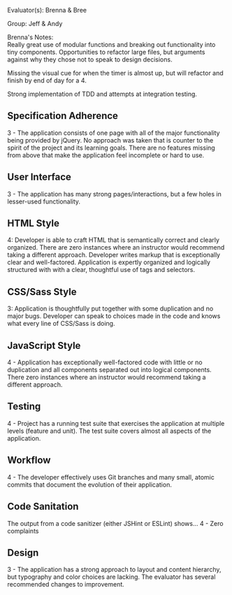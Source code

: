 Evaluator(s): Brenna & Bree

Group:  Jeff & Andy

Brenna's Notes:  
  Really great use of modular functions and breaking out functionality into tiny components. Opportunities to refactor large files, but arguments against why they chose not to speak to design decisions.

  Missing the visual cue for when the timer is almost up, but will refactor and finish by end of day for a 4.

  Strong implementation of TDD and attempts at integration testing. 

## Specification Adherence
<!-- will bump up if visual cue added by end of the day -->
<!-- 4 - The application meets all of the requirements listed above and implements one or more of the extensions. -->
3 - The application consists of one page with all of the major functionality being provided by jQuery. No approach was taken that is counter to the spirit of the project and its learning goals. There are no features missing from above that make the application feel incomplete or hard to use.


## User Interface  

3 - The application has many strong pages/interactions, but a few holes in lesser-used functionality.

## HTML Style

4: Developer is able to craft HTML that is semantically correct and clearly organized. There are zero instances where an instructor would recommend taking a different approach. Developer writes markup that is exceptionally clear and well-factored. Application is expertly organized and logically structured with with a clear, thoughtful use of tags and selectors.

## CSS/Sass Style

3: Application is thoughtfully put together with some duplication and no major bugs. Developer can speak to choices made in the code and knows what every line of CSS/Sass is doing.


## JavaScript Style

4 - Application has exceptionally well-factored code with little or no duplication and all components separated out into logical components. There zero instances where an instructor would recommend taking a different approach.

## Testing

4 - Project has a running test suite that exercises the application at multiple levels (feature and unit). The test suite covers almost all aspects of the application.

## Workflow

4 - The developer effectively uses Git branches and many small, atomic commits that document the evolution of their application.

## Code Sanitation

The output from a code sanitizer (either JSHint or ESLint) shows…
4 - Zero complaints

## Design

3 - The application has a strong approach to layout and content hierarchy, but typography and color choices are lacking. The evaluator has several recommended changes to improvement.
